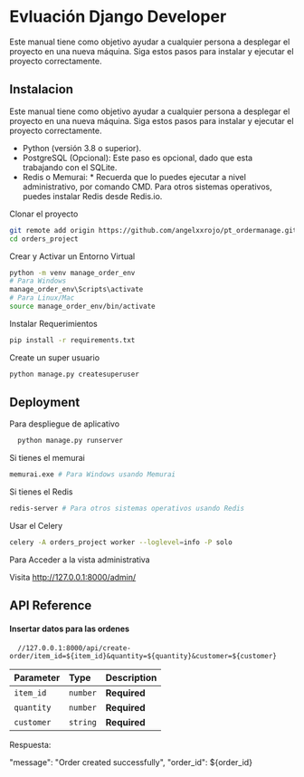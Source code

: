 
# Evluación Django Developer
Este manual tiene como objetivo ayudar a cualquier persona a desplegar el proyecto en una nueva máquina. Siga estos pasos para instalar y ejecutar el proyecto correctamente. 




## Instalacion

Este manual tiene como objetivo ayudar a cualquier persona a desplegar el proyecto en una nueva máquina. Siga estos pasos para instalar y ejecutar el proyecto correctamente.

- Python (versión 3.8 o superior).
- PostgreSQL (Opcional): Este paso es opcional, dado que esta trabajando con el SQLite.
- Redis o Memurai: * Recuerda que lo puedes ejecutar a nivel administrativo, por comando CMD. Para otros sistemas operativos, puedes instalar Redis desde Redis.io.

Clonar el proyecto
```bash
git remote add origin https://github.com/angelxxrojo/pt_ordermanage.git
cd orders_project
```
Crear y Activar un Entorno Virtual
```bash
python -m venv manage_order_env
# Para Windows
manage_order_env\Scripts\activate
# Para Linux/Mac
source manage_order_env/bin/activate
```
Instalar Requerimientos
```bash
pip install -r requirements.txt
```

Create un super usuario
```bash
python manage.py createsuperuser
```

## Deployment

Para despliegue de aplicativo

```bash
  python manage.py runserver
```

Si tienes el memurai
```bash
memurai.exe # Para Windows usando Memurai
```
Si tienes el Redis
```bash
redis-server # Para otros sistemas operativos usando Redis
```
Usar el Celery
```bash
celery -A orders_project worker --loglevel=info -P solo
```

Para Acceder a la vista administrativa

Visita http://127.0.0.1:8000/admin/



## API Reference

#### Insertar datos para las ordenes

```http
  //127.0.0.1:8000/api/create-order/item_id=${item_id}&quantity=${quantity}&customer=${customer}
```

| Parameter | Type     | Description                |
| :-------- | :------- | :------------------------- |
| `item_id` | `number` | **Required** |
| `quantity` | `number` | **Required** |
| `customer` | `string` | **Required** |

Respuesta: 

"message": "Order created successfully",
"order_id": ${order_id}
